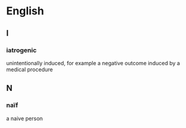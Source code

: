 # English

## I

### iatrogenic 
unintentionally induced, for example a negative outcome induced by a medical procedure

## N

### naïf 
a naive person
